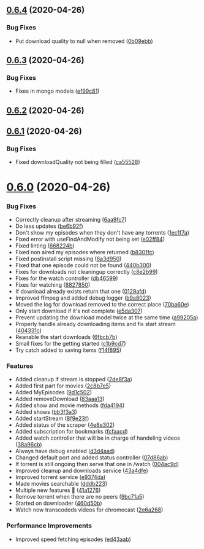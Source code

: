## [0.6.4](https://github.com/pct-org/graphql-api/compare/v0.6.3...v0.6.4) (2020-04-26)


### Bug Fixes

* Put download quality to null when removed ([0b09ebb](https://github.com/pct-org/graphql-api/commit/0b09ebb6abfbfcffe854a7dcd335daf8ee85d513))



## [0.6.3](https://github.com/pct-org/graphql-api/compare/v0.6.2...v0.6.3) (2020-04-26)


### Bug Fixes

* Fixes in mongo models ([ef99c81](https://github.com/pct-org/graphql-api/commit/ef99c819ee2928256fd6ec5f3f6e819240ed9067))



## [0.6.2](https://github.com/pct-org/graphql-api/compare/v0.6.1...v0.6.2) (2020-04-26)



## [0.6.1](https://github.com/pct-org/graphql-api/compare/v0.6.0...v0.6.1) (2020-04-26)


### Bug Fixes

* Fixed downloadQuality not being filled ([ca55528](https://github.com/pct-org/graphql-api/commit/ca555282cba1f0fcf7f5e606e5473ae1f8198bbb))



# [0.6.0](https://github.com/pct-org/graphql-api/compare/2c8b7e5af08af2c04c30f15f6a1d5e3f7c1be343...v0.6.0) (2020-04-26)


### Bug Fixes

* Correctly cleanup after streaming ([6aa9fc7](https://github.com/pct-org/graphql-api/commit/6aa9fc7fe1695cd871bd9749563f13d408ab9d20))
* Do less updates ([be6b92f](https://github.com/pct-org/graphql-api/commit/be6b92fbae22f2f17911eed9daea86c2ff5d9e59))
* Don't show my episodes when they don't have any torrents ([1ec1f7a](https://github.com/pct-org/graphql-api/commit/1ec1f7aa086c4ad145717846643f8ea05467a0fb))
* Fixed error with useFindAndModify not being set ([e02ff84](https://github.com/pct-org/graphql-api/commit/e02ff84d014e36ed1ed149a4901d1b57b381b81a))
* Fixed linting ([668224b](https://github.com/pct-org/graphql-api/commit/668224b22cac84328444e988476631aa4cf13bfb))
* Fixed non aired my episodes where returned ([b8301fc](https://github.com/pct-org/graphql-api/commit/b8301fc5d5dc0fff97f258a6c6d7dd679cb5057e))
* Fixed postinstall script missing ([6a3d950](https://github.com/pct-org/graphql-api/commit/6a3d9507e2a5bfc4802f4dd402a585ae4ede3f97))
* Fixed that one episode could not be found ([440b300](https://github.com/pct-org/graphql-api/commit/440b300e382be2cefaae44c15e39eeb4a617b90d))
* Fixes for downloads not cleaningup correctly ([c8e2b99](https://github.com/pct-org/graphql-api/commit/c8e2b99a7d6955f41574659d310b10dda568bc47))
* Fixes for the watch controller ([db46599](https://github.com/pct-org/graphql-api/commit/db46599ab2f909a1bd508230d77e0ea1cda35b6e))
* Fixes for watching ([8827850](https://github.com/pct-org/graphql-api/commit/88278506e49cdd654db86e5dd27c6df2c3628b4c))
* If download already exists return that one ([0129afd](https://github.com/pct-org/graphql-api/commit/0129afdbcc047f7926e6ce5e195210032c48aa62))
* Improved ffmpeg and added debug logger ([b9a8023](https://github.com/pct-org/graphql-api/commit/b9a8023145134d281da638977a88ed60335acbc0))
* Moved the log for download removed to the correct place ([70ba60e](https://github.com/pct-org/graphql-api/commit/70ba60e62bfe74f55eaff2d2cdde1347ff123259))
* Only start download if it's not complete ([e5da307](https://github.com/pct-org/graphql-api/commit/e5da30798fe491f5a4885c49e317c57e4b946eef))
* Prevent updating the download model twice at the same time ([a99205a](https://github.com/pct-org/graphql-api/commit/a99205a7edd7f4453724cd504bdf58f191908318))
* Properly handle already downloading items and fix start stream ([404331c](https://github.com/pct-org/graphql-api/commit/404331ce1cdebe9ce206f18be83648787563f65c))
* Reanable the start downloads ([6fbcb7b](https://github.com/pct-org/graphql-api/commit/6fbcb7be94f5b6933579d90a0ce723de38f34392))
* Small fixes for the getting started ([c1b9cd7](https://github.com/pct-org/graphql-api/commit/c1b9cd72bef7c036c657d3d874a332eb0c68f289))
* Try catch added to saving items ([f14f895](https://github.com/pct-org/graphql-api/commit/f14f89558c1fb7fd462f0d98e83d0b4a8698d5b1))


### Features

* Added cleanup if stream is stopped ([2de8f3a](https://github.com/pct-org/graphql-api/commit/2de8f3a2acf854f40ed00163cbcf264b3f3cb356))
* Added first part for movies ([2c8b7e5](https://github.com/pct-org/graphql-api/commit/2c8b7e5af08af2c04c30f15f6a1d5e3f7c1be343))
* Added MyEpisodes ([9d1c502](https://github.com/pct-org/graphql-api/commit/9d1c502ba71b85699f374ee1a40ad1325bd065b3))
* Added removeDownload ([83aaa13](https://github.com/pct-org/graphql-api/commit/83aaa1354ff3bcabcfa81e3481d2865a41d86bac))
* Added show and movie methods ([fda4194](https://github.com/pct-org/graphql-api/commit/fda41944c8ed0d736a5de0fbcc85d2883e2af8d1))
* Added shows ([bb3f3a3](https://github.com/pct-org/graphql-api/commit/bb3f3a3da10a6290d9ee8f6f6d626e862420324d))
* Added startStream ([8f9e23f](https://github.com/pct-org/graphql-api/commit/8f9e23fefd995a5762ed6c394a2a4b496ec8ddb9))
* Added status of the scraper ([4e8e302](https://github.com/pct-org/graphql-api/commit/4e8e30247d45cc1b7d84a2c61d58129a8b29b6d9))
* Added subscription for bookmarks ([fcfaacd](https://github.com/pct-org/graphql-api/commit/fcfaacd91828ad4c0b39a52de97009e1823234a2))
* Added watch controller that will be in charge of handeling videos ([38a96cb](https://github.com/pct-org/graphql-api/commit/38a96cb821e4ea6a6d4780cd2549bd7d30b3e3c9))
* Always have debug enabled ([d3d4aad](https://github.com/pct-org/graphql-api/commit/d3d4aad1eebcb9f1a3644a247406088a9833534b))
* Changed default port and added status controller ([07d86ab](https://github.com/pct-org/graphql-api/commit/07d86ab14e9db665655f8a23f5d11509ee7c3020))
* If torrent is still ongoing then serve that one in /watch ([004ac9d](https://github.com/pct-org/graphql-api/commit/004ac9d642dc6747d658d4d95d0e4d66645221d6))
* Improved cleanup and downloads service ([43a4dfe](https://github.com/pct-org/graphql-api/commit/43a4dfe46d8551488529ce776eaed2b11d8f796d))
* Improved torrent service ([e9374da](https://github.com/pct-org/graphql-api/commit/e9374daef801485e2ad53798d00ca46d5f3d23e6))
* Made movies searchable ([dddb223](https://github.com/pct-org/graphql-api/commit/dddb223d80109479b27d98f17cc8f1c68665fc4b))
* Multiple new features :tada: ([41a1276](https://github.com/pct-org/graphql-api/commit/41a1276374e007dcaf50d43b31402bd834795f82))
* Remove torrent when there are no peers ([9bc71a5](https://github.com/pct-org/graphql-api/commit/9bc71a5142980de39e030fdd00001eb90febaf4d))
* Started on downloader ([460d50b](https://github.com/pct-org/graphql-api/commit/460d50b72e685fc698d1bb7ef024a57ae7556930))
* Watch now transcodeds videos for chromecast ([2e6a268](https://github.com/pct-org/graphql-api/commit/2e6a268d66297d2789c752ed4ee288480ee70e2b))


### Performance Improvements

* Improved speed fetching episodes ([ed43aab](https://github.com/pct-org/graphql-api/commit/ed43aab408068fe80c9d888cde8f0547f8ce9f2f))



